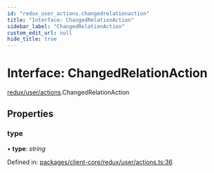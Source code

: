 ```yaml
---
id: "redux_user_actions.changedrelationaction"
title: "Interface: ChangedRelationAction"
sidebar_label: "ChangedRelationAction"
custom_edit_url: null
hide_title: true
---
```


# Interface: ChangedRelationAction

[redux/user/actions](../modules/redux_user_actions.md).ChangedRelationAction

## Properties

### type

• **type**: *string*

Defined in: [packages/client-core/redux/user/actions.ts:36](https://github.com/xr3ngine/xr3ngine/blob/66a84a950/packages/client-core/redux/user/actions.ts#L36)

